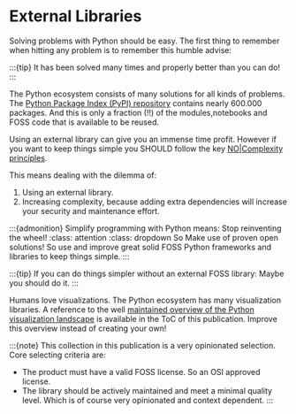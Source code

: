 # External Libraries

Solving problems with Python should be easy. The first thing to remember when hitting any problem is to remember this humble advise:

:::{tip}
It has been solved many times and properly better than you can do!
:::


The Python ecosystem consists of many solutions for all kinds of problems. The [Python Package Index (PyPI) repository](https://pypi.org/) contains nearly 600.000 packages. And this is only a fraction (!!) of the modules,notebooks and FOSS code that is available to be reused. 

Using an external library can give you an immense time profit. However if you want to keep things simple you SHOULD follow the key [NO|Complexity principles](https://nocomplexity.com/documents/0complexity/abstract.html).

This means dealing with the dilemma of:
1. Using an external library.
2. Increasing complexity, because adding extra dependencies will increase your security and maintenance effort.

:::{admonition} Simplify programming with Python means: Stop reinventing the wheel!
:class: attention
:class: dropdown
So Make use of proven open solutions! So use and improve great solid FOSS Python frameworks and libraries to keep things simple.
:::


:::{tip}
If you can do things simpler without an external FOSS library: Maybe you should do it.
:::

Humans love visualizations. The Python ecosystem has many visualization libraries. A reference to the well [maintained overview of the Python visualization landscape](https://pyviz.org/overviews/index.html) is available in the ToC of this publication. Improve this overview instead of creating your own!

:::{note}
This collection in this publication is a very opinionated selection. Core selecting criteria are:
* The product must have a valid FOSS license. So an OSI approved license.
* The library should be actively maintained  and meet a minimal quality level. Which is of course very opinionated and context dependent.
:::



```{include}  generatedfiles/guiframeworks.md
```


```{include}  generatedfiles/htmlparsing.md
```


```{include}  generatedfiles/tuiframeworks.md
```


```{include}  generatedfiles/testing.md
```